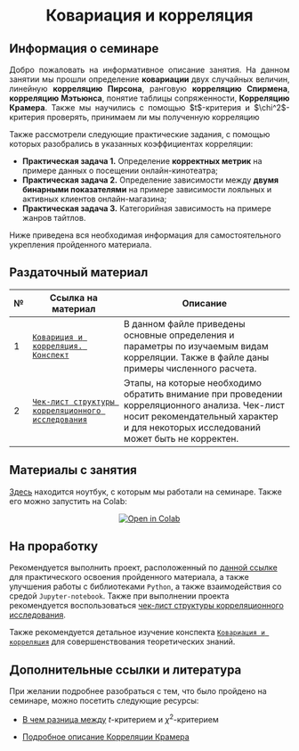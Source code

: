 # <div align = 'center'> Ковариация и корреляция </div>


## Информация о семинаре

<p align='justify'> Добро пожаловать на информативное описание занятия. На данном занятии мы прошли определение <b> ковариации </b> двух случайных величин, линейную <b>корреляцию Пирсона</b>, ранговую <b>корреляцию Спирмена</b>, <b>корреляцию Мэтьюнса</b>, понятие таблицы сопряженности, <b>Корреляцию Крамера</b>. Также мы научились с помощью $t$-критерия и $\chi^2$-критерия проверять, принимаем ли мы полученную корреляцию  </p>

Также рассмотрели следующие практические задания, с помощью которых разобрались в указанных коэффициентах корреляции:
- **Практическая задача 1.** Определение **корректных метрик** на примере данных о посещении онлайн-кинотеатра;
- **Практическая задача 2.** Определение зависимости между **двумя бинарными показателями** на примере зависимости лояльных и активных клиентов онлайн-магазина;
- **Практическая задача 3.** Категорийная зависимость на примере жанров тайтлов.

Ниже приведена вся необходимая информация для самостоятельного укрепления пройденного материала.

## Раздаточный материал

| № | Ссылка на материал | Описание |
| --- | ------------- | ----------- |
| 1 | [`Ковариция и корреляция. Конспект`](/Correl/konspect.pdf) | В данном файле приведены основные определения и параметры по изучаемым видам корреляции. Также в файле даны примеры численного расчета. |
| 2 | [`Чек-лист структуры корреляционного исследования`](Correl/check-list.md) | Этапы, на которые необходимо обратить внимание при проведении корреляционного анализа. Чек-лист носит рекомендательный характер и для некоторых исследований может быть не корректен. |

## Материалы с занятия

[Здесь](/Correl/open_ur_2.ipynb) находится ноутбук, с которым мы работали на семинаре. Также его можно запустить на Colab: <div align="center"> <a href="https://colab.research.google.com/github/marashot96/Lections/blob/main/Correl/open_ur_2.ipynb" target="_blank"> <img src="https://colab.research.google.com/assets/colab-badge.svg" alt="Open in Colab"/>
</a> </div>


## На проработку

Рекомендуется выполнить проект, расположенный по [данной ссылке](/Correl/01_homework.md) для практического освоения пройденного материала, а также улучшения работы с библиотеками `Python`, а также взаимодействия со средой `Jupyter-notebook`. Также при выполнении проекта рекомендуется воспользоваться [чек-лист структуры корреляционного исследования](Correl/check-list.md).

Также рекомендуется детальное изучение конспекта [`Ковариация и корреляция`](/Correl/konspect.pdf) для совершенствования теоретических знаний.

## Дополнительные ссылки и литература
При желании подробнее разобраться с тем, что было пройдено на семинаре, можно посетить следующие ресурсы:

- [В чем разница между](https://ru.statisticseasily.com/Т-тест-против-теста-хи-квадрат/) $t$-критерием и $\chi^2$-критерием
  
- [ Подробное описание Корреляции Крамера ](https://ru.statisticseasily.com/Крамерс-В./)


